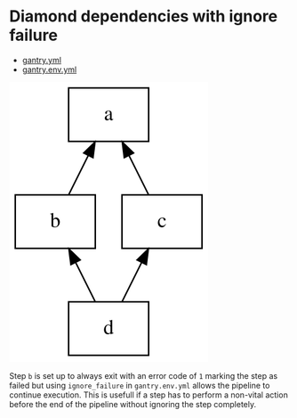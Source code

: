 # Diamond dependencies with ignore failure

  * [gantry.yml](./gantry.yml)
  * [gantry.env.yml](./gantry.env.yml)

![pipeline.svg](./pipeline.svg)

Step `b` is set up to always exit with an error code of `1` marking the step
as failed but using `ignore_failure` in `gantry.env.yml` allows the pipeline
to continue execution. This is usefull if a step has to perform a non-vital
action before the end of the pipeline without ignoring the step completely.
